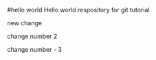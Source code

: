 #hello world
Hello world respository for git tutorial

new change

change number 2

change number - 3
